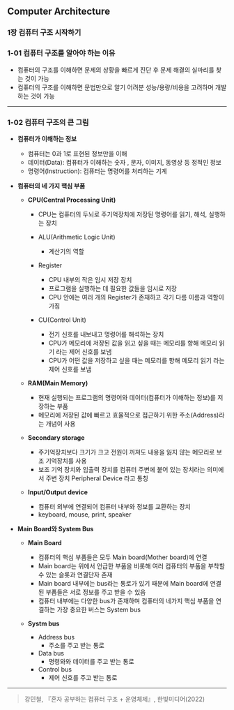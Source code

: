 ## Computer Architecture

### 1장 컴퓨터 구조 시작하기 

### 1-01 컴퓨터 구조를 알아야 하는 이유 
- 컴퓨터의 구조를 이해하면 문제의 상황을 빠르게 진단 후 문제 해결의 실마리를 찾는 것이 가능
- 컴퓨터의 구조를 이해하면 문법만으로 알기 어려분 성능/용량/비용을 고려하며 개발하는 것이 가능 
- - - 
### 1-02 컴퓨터 구조의 큰 그림 
- **컴퓨터가 이해하는 정보**
  - 컴퓨터는 0과 1로 표현된 정보만을 이해
  - 데이터(Data): 컴퓨터가 이해하는 숫자 , 문자, 이미지, 동영상 등 정적인 정보  
  - 명령어(Instruction): 컴퓨터는 명령어를 처리하는 기계
      
- **컴퓨터의 네 가지 핵심 부품**
  - **CPU(Central Processing Unit)**
    - CPU는 컴퓨터의 두뇌로 주기억장치에 저장된 명령어를 읽기, 해석, 실행하는 장치       
    - ALU(Arithmetic Logic Unit)
      - 계산기의 역할
        
    - Register
      - CPU 내부의 작은 임시 저장 장치
      - 프로그램을 실행하는 데 필요한 값들을 임시로 저장
      - CPU 안에는 여러 개의 Register가 존재하고 각기 다름 이름과 역할이 가짐
        
    - CU(Control Unit)
        - 전기 신호를 내보내고 명령어를 해석하는 장치
        - CPU가 메모리에 저장된 값을 읽고 싶을 때는 메모리를 향해 메모리 읽기 라는 제어 신호를 보냄 
        - CPU가 어떤 값을 저장하고 싶을 때는 메모리를 향해 메모리 읽기 라는 제어 신호를 보냄

  - **RAM(Main Memory)**
    - 현재 실행되는 프로그램의 명령어와 데이터(컴퓨터가 이해하는 정보)를 저장하는 부품
    - 메모리에 저장된 값에 빠르고 효율적으로 접근하기 위한 주소(Address)라는 개념이 사용
                  
  - **Secondary storage**
    - 주기억장치보다 크기가 크고 전원이 꺼져도 내용을 잃지 않는 메모리로 보조 기억장치를 사용
    - 보조 기억 장치와 입출력 장치를 컴퓨터 주변에 붙어 있는 장치라는 의미에서 주변 장치 Peripheral Device 라고 통칭
      
  - **Input/Output device**
    - 컴퓨터 외부에 연결되어 컴퓨터 내부와 정보를 교환하는 장치
    - keyboard, mouse, print, speaker
      
- **Main Board와 System Bus**
  - **Main Board**  
    - 컴퓨터의 핵심 부품들은 모두 Main board(Mother board)에 연결
    - Main board는 위에서 언급한 부품을 비롯해 여러 컴퓨터의 부품을 부착할 수 있는 슬롯과 연결단자 존재
    - Main board 내부에는 bus라는 통로가 있기 때문에 Main board에 연결된 부품들은 서로 정보를 주고 받을 수 있음
    - 컴퓨터 내부에는 다양한 bus가 존재하며 컴퓨터의 네가지 핵심 부품을 연결하는 가장 중요한 버스는 System bus
  
  - **Systm bus** 
    - Address bus
      - 주소를 주고 받는 통로
    - Data bus 
      - 명령와와 데이터를 주고 받는 통로
    - Control bus 
      - 제어 신호를 주고 받는 통로
*** 
> 강민철, 『혼자 공부하는 컴퓨터 구조 + 운영체제』, 한빛미디어(2022)  
